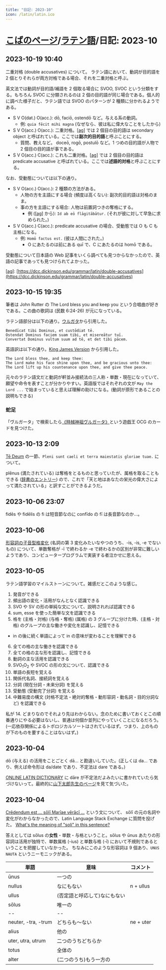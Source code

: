 ```yaml
---
title: "日記: 2023-10"
icon: /latin/latin.ico
---
```


# [こばのページ](../index.html)/[ラテン語](index.html)/日記: 2023-10
## 2023-10-19 10:40
二重対格 (double accusatives) について。
ラテン語において、動詞が目的語を 2 個とりそれらが両方対格である場合、それを二重対格と呼ぶ。

英文法では動詞が目的語/補語を 2 個取る場合に SVOO, SVOC という分類をする。もちろん SVOC に分類されるのは 2 個の目的語が同じ場合である。個人的に調べた様子だと、ラテン語では SVOO のパターンが 2 種類に分かれるようである。
- S V O(dat.) O(acc.): dō, faciō, ostendō など。与える系の動詞。
  - 例: `quia fēcit mihi magna` (なぜなら、彼は私に偉大なことをしたから)
- S V O(acc.) O(acc.): 二重対格。[[ag]] では 2 個目の目的語は secondary object と呼ばれている。ここでは**副次的目的語**と呼ぶことにする。
  - 質問、教えなど。 doceō, rogō, postulō など。1 つめの目的語が人物で 2 個目の目的語が事である。
- S V O(acc.) C(acc.): これも二重対格。[[ag]] では 2 個目の目的語は predicate accusative と呼ばれている。ここでは**述語的対格**と呼ぶことにする。

なお、受動態については以下の通り。
- S V O(acc.) O(acc.): 2 種類の方法がある。
  - 人物の方を主語にする場合 (頻度は高くない): 副次的目的語は対格のまま。
  - 事の方を主語にする場合: 人物は前置詞つきの奪格にする。
    - 例 ([[ag]] から): `Id ab eō flāgitābātur.` (それが彼に対して早急に求められた。)
- S V O(acc.) C(acc.): predicate accusative の場合、受動態では O も C も主格になる。
  - 例: `Homō factus est.` (彼は人間にされた。)
    - O にあたるのは前にある quī で、C にあたるのは homō である。

受動態について日本語の Web 記事をいくら調べても見つからなかったので、英語の記事であっても見つけられてよかった。

[[ag]]: [https://dcc.dickinson.edu/grammar/latin/double-accusatives](https://dcc.dickinson.edu/grammar/latin/double-accusatives)

[ag]: https://dcc.dickinson.edu/grammar/latin/double-accusatives

## 2023-10-15 19:35

筆者は John Rutter の The Lord bless you and keep you という合唱曲が好きである。この曲の歌詞は (民数 6:24-26) が元になっている。

ラテン語部分は以下の通り。[ウルガタ](https://www.biblegateway.com/passage/?search=Numbers+6%3A24-26&version=VULGATE)から引用した。
```
Benedīcat tibi Dominus, et custōdiat tē.
Ostendat Dominus faciem suam tibi, et misereātur tuī.
Convertat Dominus vultum suum ad tē, et det tibi pācem.
```

英語訳は以下の通り。[King James Version](https://www.biblegateway.com/passage/?search=Numbers%206%3A24-26&version=KJV) から引用した。

```
The Lord bless thee, and keep thee:
The Lord make his face shine upon thee, and be gracious unto thee:
The Lord lift up his countenance upon thee, and give thee peace.
```

元々のラテン語文だと動詞が軒並み接続法の三人称・単数・現在になっていて、願望や命令を表すことが分かりやすい。英語版ではそれぞれの文が `May the Lord ...` で始まっていると思えば理解の助けになる。(動詞が原形であることの説明もできる)

### 蛇足
「ヴルガータ」で検索したら[《時械神祖ヴルガータ》](https://yugioh-wiki.net/index.php?%A1%D4%BB%FE%B3%A3%BF%C0%C1%C4%A5%F4%A5%EB%A5%AC%A1%BC%A5%BF%A1%D5)という遊戯王 OCG のカードを見つけた。

## 2023-10-13 2:09
[Tē Deum](https://ja.wikipedia.org/wiki/%E3%83%86%E3%83%BB%E3%83%87%E3%82%A6%E3%83%A0#%E3%83%86%E3%82%AD%E3%82%B9%E3%83%88) の一節、`Pleni sunt caeli et terra maiestatis gloriae tuae.` について。

plēnus (満たされている) は奪格をとるものと思っていたが、属格を取ることもできる ([辞書のエントリー](https://latinitium.com/latin-dictionaries/?t=lsn36651)) ので、これで「天と地はあなたの栄光の偉大さによって満たされている」と訳すことができるようだ。

## 2023-10-06 23:07
fidēs や fidēlis の fi は短音節なのに confīdo の fī は長音節なのか…。

## 2023-10-06
[形容詞の子音型格変化](http://www.lingua-latina.org/LL_2A_2c.php) (名詞の第 3 変化みたいなやつのうち、-is, -is, -e でないもの) について、単数奪格が -ī で終わるか -e で終わるかの区別が非常に難しいようであり、コンピュータープログラムで実装する者泣かせに思える。
## 2023-10-05
ラテン語学習のマイルストーンについて。雑感だとこのような感じ。

1. 発音ができる
2. 頻出語の変化・活用がなんとなく認識できる
3. SVO や SV の形の単純な文について、説明されれば認識できる
4. sum, esse を使った簡単な文を認識できる
5. 格を (主格・対格) (与格・奪格) (属格) の 3 グループに分けた時、(主格・対格) のグループの主な働きや変化を認識し、記憶できる
  - in の後に続く単語によって in の意味が変わることを理解できる
6. 全ての格の主な働きを認識できる
7. 全ての格の主な形を認識し、記憶できる
8. 動詞の主な活用を認識できる
9. SVO<sub>1</sub>O<sub>2</sub> や SVOC の形の文について、認識できる
10. 単語の長短を覚える
11. 関係代名詞、接続詞を覚える
12. 分詞 (現在分詞・未来分詞) を覚える
13. 受動態 (受動完了分詞) を覚える
14. 中難易度の構文 (対格不定法・絶対的奪格・動形容詞・動名詞・目的分詞など) を認識できる

私が 14. どまりなのでそれより先はわからない。念のために書いておくとこの順番通りにやる必要はないし、普通は何個か並列にやっていくことになるだろう。(一応依存関係によるトポロジカルソートはされているはず。つまり、上のものが下のものを要することはないはず。)

## 2023-10-04
dō (与える) の活用をことごとく dā... と勘違いしていた。(正しくは da... であり、例えば命令形は da/date であり、不定法は dare である。)

[ONLINE LATIN DICTIONARY](https://www.online-latin-dictionary.com/latin-dictionary-flexion.php?lemma=DO100) に dāre が不定法だよみたいに書かれていたら気づけないって。最終的に[山下太郎先生のページ](https://aeneis.jp/?p=295)を見て気づいた。

## 2023-10-04
[Crēdendum est ... sōlī Marīae vērācī ...](https://www.cpdl.org/wiki/index.php/Victimae_paschali_laudes) という文について、
sōlī の元の名詞や変化がわからなかったので、Latin Language Stack Exchange に質問を投げた。
[What's the meaning of "soli" in this sentence?](https://latin.stackexchange.com/questions/21560/whats-the-meaning-of-soli-in-this-sentence)

答えとしては sōlus の**女性**・単数・与格ということ。sōlus や ūnus あたりの形容詞は活用が独特で、単数属格 (-ius) と単数与格 (-ī) において不規則であるということを把握していなかった。
ちなみにこのような形容詞は 9 個あり、`UNUS NAUTA` というニーモニックがある。

|単語|意味|コメント|
|--|--|--|
|ūnus|一つの|
|nullus|なにもない|n + ullus|
|ullus|(否定語と呼応して)なにもない|
|sōlus|唯一の|
|--|--|
|neuter, -tra, -trum|どちらも〜ない|ne + uter|
|alius|他の|
|uter, utra, utrum|二つのうちどちらか|
|totus|全体の|
|alter|(二つのうち)もう一方の|
